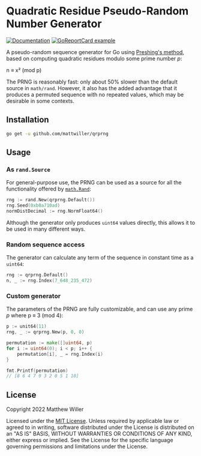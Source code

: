 Quadratic Residue Pseudo-Random Number Generator
================================================

[![Documentation](https://img.shields.io/badge/godoc-reference-blue.svg)](https://godoc.org/github.com/mattwiller/qrprng)
[![GoReportCard example](https://goreportcard.com/badge/github.com/mattwiller/qrprng)](https://goreportcard.com/report/github.com/mattwiller/qrprng)



A pseudo-random sequence generator for Go using [Preshing's method][preshing], based on computing quadratic residues
modulo some prime number _p_:

n &equiv; x&sup2; (mod p)

The PRNG is reasonably fast: only about 50% slower than the default source in `math/rand`.  However, it also has the
added advantage that it produces a permuted sequence with no repeated values, which may be desirable in some contexts.

[preshing]: https://preshing.com/20121224/how-to-generate-a-sequence-of-unique-random-integers/

Installation
------------

```bash
go get -u github.com/mattwiller/qrprng
```

Usage
-----

### As `rand.Source`

For general-purpose use, the PRNG can be used as a source for all the functionality offered by [`math.Rand`][rand]:
```go
rng := rand.New(qrprng.Default())
rng.Seed(0xb0a710ad)
normDistDecimal := rng.NormFloat64()
```

Although the generator only produces `uint64` values directly, this allows it to be used in many different ways.

[rand]: https://pkg.go.dev/math/rand#Rand

### Random sequence access

The generator can calculate any term of the sequence in constant time as a `uint64`:

```go
rng := qrprng.Default()
n, _ := rng.Index(7_648_235_472)
```

### Custom generator

The parameters of the PRNG are fully customizable, and can use any prime _p_ where p &equiv; 3 (mod 4):

```go
p := unit64(11)
rng, _ := qrprng.New(p, 0, 0)

permutation := make([]uint64, p)
for i := uint64(0); i < p; i++ {
	permutation[i], _ = rng.Index(i)
}

fmt.Printf(permutation)
// [8 6 4 7 9 3 2 0 5 1 10]
```

License
-------

Copyright 2022 Matthew Willer

Licensed under the [MIT License](./LICENSE.txt).  Unless required by applicable law or agreed to in writing, software
distributed under the License is distributed on an "AS IS" BASIS, WITHOUT WARRANTIES OR CONDITIONS OF ANY KIND, either
express or implied. See the License for the specific language governing permissions and limitations under the License.
